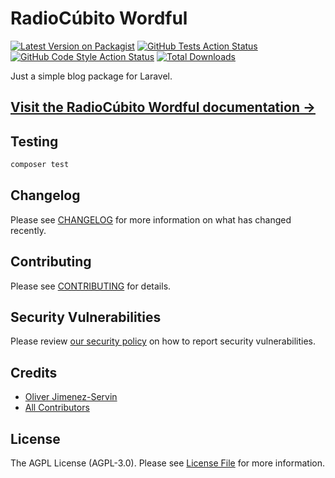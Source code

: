 # RadioCúbito Wordful

[![Latest Version on Packagist](https://img.shields.io/packagist/v/radiocubito/laravel-wordful.svg?style=flat-square)](https://packagist.org/packages/radiocubito/laravel-wordful)
[![GitHub Tests Action Status](https://img.shields.io/github/workflow/status/radiocubito/laravel-wordful/run-tests?label=tests)](https://github.com/radiocubito/laravel-wordful/actions?query=workflow%3ATests+branch%3Amaster)
[![GitHub Code Style Action Status](https://img.shields.io/github/workflow/status/radiocubito/laravel-wordful/Check%20&%20fix%20styling?label=code%20style)](https://github.com/radiocubito/laravel-wordful/actions?query=workflow%3A"Check+%26+fix+styling"+branch%3Amaster)
[![Total Downloads](https://img.shields.io/packagist/dt/radiocubito/laravel-wordful.svg?style=flat-square)](https://packagist.org/packages/radiocubito/laravel-wordful)


Just a simple blog package for Laravel.

## [Visit the RadioCúbito Wordful documentation &rarr;](https://wordful.radiocubito.com/docs)

## Testing

```bash
composer test
```

## Changelog

Please see [CHANGELOG](CHANGELOG.md) for more information on what has changed recently.

## Contributing

Please see [CONTRIBUTING](.github/CONTRIBUTING.md) for details.

## Security Vulnerabilities

Please review [our security policy](../../security/policy) on how to report security vulnerabilities.

## Credits

- [Oliver Jimenez-Servin](https://github.com/oliverds)
- [All Contributors](../../contributors)

## License

The AGPL License (AGPL-3.0). Please see [License File](LICENSE.md) for more information.
